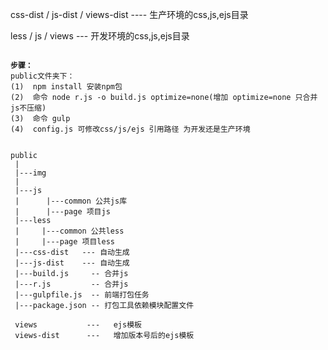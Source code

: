 <p>css-dist / js-dist / views-dist ---- 生产环境的css,js,ejs目录</p>

<p>less / js / views  --- 开发环境的css,js,ejs目录</p>

<p>
<code>
<b>步骤：</b>
public文件夹下：
(1)  npm install 安装npm包
(2)  命令 node r.js -o build.js optimize=none(增加 optimize=none 只合并js不压缩)
(3)  命令 gulp
(4)  config.js 可修改css/js/ejs 引用路径 为开发还是生产环境
</code>
</p>

<pre>
<code>
public
 |
 |---img
 |
 |---js
 |      |---common 公共js库
 |      |---page 项目js
 |---less
 |     |---common 公共less
 |     |---page 项目less
 |---css-dist   --- 自动生成
 |---js-dist    --- 自动生成
 |---build.js     -- 合并js
 |---r.js         -- 合并js
 |---gulpfile.js  -- 前端打包任务
 |---package.json -- 打包工具依赖模块配置文件

 views           ---   ejs模板
 views-dist      ---   增加版本号后的ejs模板

 </code>
 </pre>

